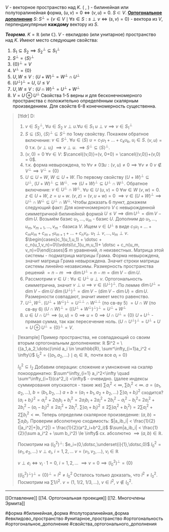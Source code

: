 $V$ - векторное пространство над $K$.
$(\ ,\ )$ - билинейная или полуторалинейная форма, $(u,v)=0\iff(v,u)=0$.
$S \subset V$.
<ins>**Ортогональное дополнение**</ins> $S$:
$S^\perp = \{v\in V\mid \forall s \in S:s\perp v\iff(s,v)=0\}$ - вектора из $V$, перпендикулярные **каждому** вектору из $S$.

***Теорема***. $K = \mathbb{R}$ (или $\mathbb{C}$). $V$ - евклидово (или унитарное) пространство над $K$. Имеют место следующие свойства:
1. $S_1\subseteq S_2 \implies S^\perp_2\subseteq S^\perp_1$
2. $S^\perp = \langle S\rangle^\perp$
3. $\{0\}^\perp = V$
4. $V^\perp=\{0\}$
5. $U,W \le V: (U+W)^\perp = W^\perp \cap U^\perp$
6. $(U^\perp)^\perp =U,\ U\le V$
7. $U,W \le V: (U\cap W)^\perp=U^\perp + W^\perp$
8. $V = U \oplus U^\perp$
Свойства 1-5 верны и для бесконечномерного пространства с положительно определённым скалярным произведением. Для свойств 6-8 конечномерность существенна.
>[!tldr] D:
>1. $v \in S_2^\perp,\ \forall u \in S_2\ v \perp u. \forall u \in S_1\ u \perp v \implies v \in S_1^\perp$
>2. $S \subseteq \langle S \rangle,\ \langle S \rangle^\perp \subseteq S^\perp$ по 1ому свойству. Покажем обратное включение:
>   $v \in S^\perp$. $\forall u \in \langle S\rangle\ u=c_1u_1+\dotsc+c_ku_k,\ u_i \in S$.
>   $(v,u) = 0$ т.к. $(v \perp u_i)$ $\implies v \perp u$. $\implies S^\perp \subseteq \langle S\rangle^\perp$.
>3. $(v,0) = 0\ \forall v \in V$: $\cancel{(v,0)}=(v, 0+0) = \cancel{(v,0)}+(v,0) = 0$.
>4. т.к. форма невырождена, то $\forall v \neq 0\exists u:(v,u)\neq0\implies \forall v \neq0\ v \not\in V^\perp \implies V^\perp=\{0\}$
>5. $U \subseteq U + W,\ W \subseteq U + W$.
>   По первому свойству $(U+W)^\perp\subseteq U^\perp,\ (U+W)^\perp \subseteq W^\perp$.
>   $\implies (U+W)^\perp \subseteq U^\perp \cap W^\perp$.
>   Обратное включение: $v \in U^\perp \cap W^\perp$.
>   $\forall u \in U\ (u,v)=0\ \forall w \in W\ (v,w)=0$.
>   $z \in U + W,\ z = u + w$.
>   $(v,z)=(v,u+w) = 0$
>   $\implies v \in (U+W)^\perp\implies U^\perp \cap W^\perp \subseteq U^\perp \cap W^\perp$.
>   Чтобы доказать 6 пункт, докажем следующий факт:
>   Для конечномерного $V$ с невырожденной симметричной билинейной формой $U \le V \implies \dim U^\perp = \dim V - \dim U$.
>   Возьмём базис $u_1,\dotsc,u_m$ - базис $U$. Дополним до $u_1,\dotsc,u_m,v_{m+1},\dotsc,v_m$ - базиса $V$.
>   Ищем $v \in U^\perp$ в виде $c_1u_1 + \dotsc + c_mu_m+c_{m+1}u_{m+1} + \dotsc + c_nv_n$.
>   $u_1 \perp v, \dotsc, u_m \perp v$.
>   $\begin{cases}c_1(u_1,u_1) + \dotsc + c_n(u_1,v_n)=0\\\vdots\\c_1(u_m,u_1)+ \dotsc + c_n(u_m, v_n)=0\end{cases}$
>   $m$ уравнений, $n$ неизвестных. Матрица этой системы - подматрица матрицы Грама. Форма невырождена, значит матрица Грама невырождена. Значит строки матрицы системы линейно независимы. Размерность пространства решений $= n-m$ $\implies \dim U^\perp = n - m =\dim V - \dim U$.
>6. Рассмотрим $v \in U: \forall u \in U^\perp\ u \perp v$. Ортогональность симметрична, значит $v \perp u \implies v \in(U^\perp)^\perp$.
>   По лемме $\dim U^\perp = \dim V- \dim U$
>   $\dim(U^\perp)^\perp = \dim V - (\dim V - \dim U)= \dim U$.
>   Размерности совпадают, значит имеет место равенство.
> 7. $U^\perp, W^\perp$.
>    $(U^\perp + W^\perp)^\perp = {U^\perp}^\perp \cap {W^\perp}^\perp$ (по св-ву 5)
>    $= U \cap W$ (по св-ву 6)
>    $(U \cap W)^\perp = ((U^\perp + W^\perp)^\perp)^\perp = U^\perp + W^\perp$
> 8. $u \in U\cap U^\perp \implies (u,u)=0\implies u =0 \implies U\cap U^\perp = \{0\}$
>    $U + U^\perp$ - прямая сумма, так как пересечение ноль.
>    $(U \cap U^\perp)^\perp = U^\perp + U = U \oplus U^\perp=\{0\}^\perp = V$.


>[!example] Пример пространства, не совпадающий со своим вторым ортогональным дополнением:
>$\mathbb{R}$
>$l^2 = \{(a_1,a_2,\dotsc)\mid a_i \in \mathbb{R}, \sum^\infty_{i=1}a_i^2 < \infty\}$
>$l^2_0 = \{(a_1,a_2,\dotsc)\mid a_i\in\mathbb{R},\text{ почти все } a_i=0\}$
>
>$l^2_0 \subseteq l_2$
>Добавим операции:
> сложение и умножение на скаляр покоординатно:
> $\sum^\infty_{i=1} a_i^2<\infty \quad \sum^\infty_{i=1}(ca^2_i) <\infty$ - очевидно.
> (далее индексы суммирования опускаются - такие же)
> $\sum a_i^2 < \infty,\ \sum b^2_i < \infty$.
> $a = (a_1,a_2,\dotsc),\ b=(b_1,b_2,\dotsc)$
> $a + b = (a_1+b_1,a_2+b_2,\dotsc)$
> $\sum(a_i+b_i)^2$ сходится?
> $(a_i+b_i)^2 = a_i^2 + 2a_ib_i+b_i^2=2a_ib_i + 2a_i^2 + 2b_i^2 - a_i^2 - b_i^2=$
> $2a_i^2 + 2b_i^2 - (a_i - b_i)^2 \le 2a_i^2 + 2b_i^2$.
> $\sum(a_i+b_i)^2\le 2\sum(a_i^2+b_i^2)=2\sum a_i^2 + 2 \sum b_i^2 < \infty$.
> Теперь определим скалярное произведение:
> $(a,b)=\sum a_ib_i$.
>Проверим абсолютную сходимость:
>$|a_ib_i| < \frac{1}{2}(|a_i^2|+|b_i^2|) = \frac{1}{2}(a^2_i+b^2_i)$
>$\sum|a_ib_i| < \frac{1}{2}(\sum a_i^2 + \sum b_i^2) \le \infty$ сх. абсолютно $\implies (a,b) \in \mathbb{R}$.
>
>Посмотрим на $(l^2_0)^\perp:$
>$e_i=(0,\dotsc,\underset{i}{1},\dotsc,0)$
>$l^2_0=\langle e_1,e_2,\dotsc\rangle$
>$v \perp e_i,\ i=1,2,\dotsc$
>$v=(v_1,v_2,\dotsc),\ v_i \in \mathbb{R}$
>
>$v \perp e_i \iff v_i\cdot 1 = 0,\ i = 1,2,\dotsc$
>$\implies v =0 \implies (l^2_0)^\perp = \{0\}$
>
>$((l^2_0)^\perp)^\perp = \{0\}^\perp = l^2 \neq l^2_0$
>Осталось только доказать, что $l^2 \neq l^2_0$.
>Посмотрим на $\sum 1/i^2$.
>$v=(1,\ 1/2,\ 1/3,\dotsc),\ v \in l^2,\ v \notin l^2_0$.


---
[[Оглавление]]
[[14. Ортогональная проекция]]
[[12. Многочлены Эрмита]]

#форма 
#билинейная_форма 
#полуторалинейная_форма 
#евклидово_пространство 
#унитарное_пространство 
#ортогональность 
#ортогональное_дополнение
#свойства_ортогонального_дополнения

